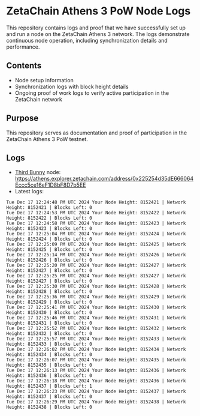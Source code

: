 # ZetaChain Athens 3 PoW Node Logs
This repository contains logs and proof that we have successfully set up and run a node on the ZetaChain Athens 3 network. The logs demonstrate continuous node operation, including synchronization details and performance.

## Contents
- Node setup information
- Synchronization logs with block height details
- Ongoing proof of work logs to verify active participation in the ZetaChain network

## Purpose
This repository serves as documentation and proof of participation in the ZetaChain Athens 3 PoW testnet.

## Logs

- [Third Bunny](https://thirdbunny.xyz/) node: https://athens.explorer.zetachain.com/address/0x225254d35dE666064Eccc5ce16eF1D8bF8D7b5EE
- Latest logs:
```
Tue Dec 17 12:24:48 PM UTC 2024 Your Node Height: 8152421 | Network Height: 8152421 | Blocks Left: 0
Tue Dec 17 12:24:53 PM UTC 2024 Your Node Height: 8152422 | Network Height: 8152422 | Blocks Left: 0
Tue Dec 17 12:24:58 PM UTC 2024 Your Node Height: 8152423 | Network Height: 8152423 | Blocks Left: 0
Tue Dec 17 12:25:04 PM UTC 2024 Your Node Height: 8152424 | Network Height: 8152424 | Blocks Left: 0
Tue Dec 17 12:25:09 PM UTC 2024 Your Node Height: 8152425 | Network Height: 8152425 | Blocks Left: 0
Tue Dec 17 12:25:14 PM UTC 2024 Your Node Height: 8152426 | Network Height: 8152426 | Blocks Left: 0
Tue Dec 17 12:25:20 PM UTC 2024 Your Node Height: 8152427 | Network Height: 8152427 | Blocks Left: 0
Tue Dec 17 12:25:25 PM UTC 2024 Your Node Height: 8152427 | Network Height: 8152427 | Blocks Left: 0
Tue Dec 17 12:25:30 PM UTC 2024 Your Node Height: 8152428 | Network Height: 8152428 | Blocks Left: 0
Tue Dec 17 12:25:36 PM UTC 2024 Your Node Height: 8152429 | Network Height: 8152429 | Blocks Left: 0
Tue Dec 17 12:25:41 PM UTC 2024 Your Node Height: 8152430 | Network Height: 8152430 | Blocks Left: 0
Tue Dec 17 12:25:46 PM UTC 2024 Your Node Height: 8152431 | Network Height: 8152431 | Blocks Left: 0
Tue Dec 17 12:25:52 PM UTC 2024 Your Node Height: 8152432 | Network Height: 8152432 | Blocks Left: 0
Tue Dec 17 12:25:57 PM UTC 2024 Your Node Height: 8152433 | Network Height: 8152433 | Blocks Left: 0
Tue Dec 17 12:26:02 PM UTC 2024 Your Node Height: 8152434 | Network Height: 8152434 | Blocks Left: 0
Tue Dec 17 12:26:07 PM UTC 2024 Your Node Height: 8152435 | Network Height: 8152435 | Blocks Left: 0
Tue Dec 17 12:26:13 PM UTC 2024 Your Node Height: 8152436 | Network Height: 8152436 | Blocks Left: 0
Tue Dec 17 12:26:18 PM UTC 2024 Your Node Height: 8152436 | Network Height: 8152437 | Blocks Left: 1
Tue Dec 17 12:26:23 PM UTC 2024 Your Node Height: 8152437 | Network Height: 8152437 | Blocks Left: 0
Tue Dec 17 12:26:29 PM UTC 2024 Your Node Height: 8152438 | Network Height: 8152438 | Blocks Left: 0
```
